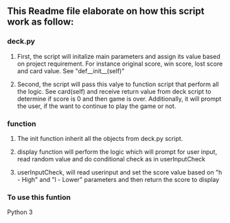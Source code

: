 ## This Readme file elaborate on how this script work as follow:
### deck.py
 1. First, the script will initalize main parameters and assign its value based on project requirement. For instance original score, win score, lost score and card value. See "def__init__(self)"

2. Second, the script will pass this valye to function script that perform all the logic. See card(self) and receive return value from deck script to determine if score is 0 and then game is over. Additionally, it will prompt the user, if the want to continue to play the game or not.

### function
1. The init function inherit all the objects from deck.py script. 

2. display function will perform the logic which will prompt for user input, read random value and do conditional check as in userInputCheck

3. userInputCheck, will read userinput and set the score value based on "h - High" and "l - Lower" parameters and then return the score to     display

### To use this funtion
Python 3


